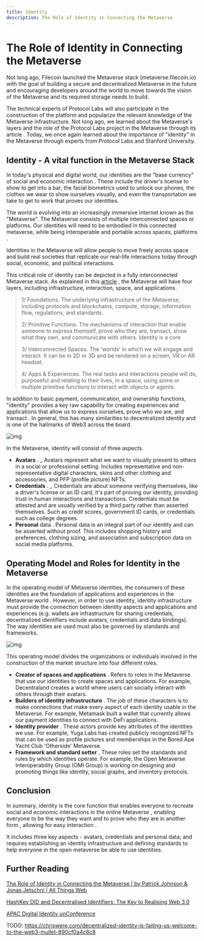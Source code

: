 ```yaml
---
title: Identity
description: The Role of Identity in Connecting the Metaverse
---
```


# The Role of Identity in Connecting the Metaverse

Not long ago, Filecoin launched the Metaverse stack (metaverse.filecoin.io) with the goal of building a secure and decentralized Metaverse in the future and encouraging developers around the world to move towards the vision of the Metaverse and its required storage needs to build.

The technical experts of Protocol Labs will also participate in the construction of the platform and popularize the relevant knowledge of the Metaverse infrastructure. Not long ago, we learned about the Metaverse's layers and the role of the Protocol Labs project in the Metaverse through its article . Today, we once again learned about the importance of "identity" in the Metaverse through experts from Protocol Labs and Stanford University.

## Identity - A vital function in the Metaverse Stack

In today's physical and digital world, our identities are the "base currency" of social and economic interaction . These include the driver's license to show to get into a bar, the facial biometrics used to unlock our phones, the clothes we wear to show ourselves visually, and even the transportation we take to get to work that proves our identities.

The world is evolving into an increasingly immersive internet known as the "Metaverse". The Metaverse consists of multiple interconnected spaces or platforms. Our identities will need to be embodied in this connected metaverse, while being interoperable and portable across spaces, platforms .

Identities in the Metaverse will allow people to move freely across space and build real societies that replicate our real-life interactions today through social, economic, and political interactions.

This critical role of identity can be depicted in a fully interconnected Metaverse stack. As explained in this [article](https://medium.com/allthingsweb-blog/the-role-of-identity-in-connecting-the-metaverse-1a3d89323025) , the Metaverse will have four layers, including infrastructure, interaction, space, and applications .

> 1/ Foundations. The underlying infrastructure of the Metaverse, including protocols and blockchains, compute, storage, information flow, regulations, and standards.
>
> 2/ Primitive Functions. The mechanisms of interaction that enable someone to express themself, prove who they are, transact, show what they own, and communicate with others. Identity is a core
>
> 3/ Interconnected Spaces. The ‘worlds’ in which we will engage and interact. It can be in 2D or 3D and be rendered on a screen, VR or AR headset.
>
> 4/ Apps & Experiences. The real tasks and interactions people will do, purposeful and relating to their lives, in a space, using some or multiple primitive functions to interact with objects or agents.

In addition to basic payment, communication, and ownership functions, "identity" provides a key raw capability for creating experiences and applications that allow us to express ourselves, prove who we are, and transact . In general, this has many similarities to decentralized identity and is one of the hallmarks of Web3 across the board.

![img](https://miro.medium.com/max/1400/1*e-zJk2tv4RCaD8IMQtnQlA.png)

In the Metaverse, identity will consist of three aspects.

- **Avatars** . _ Avatars represent what we want to visually present to others in a social or professional setting. Includes representative and non-representative digital characters, skins and other clothing and accessories, and PFP (profile picture) NFTs.
- **Credentials** . _ Credentials are about someone verifying themselves, like a driver's license or an ID card, it's part of proving our identity, providing trust in human interactions and transactions. Credentials must be attested and are usually verified by a third party rather than asserted themselves. Such as credit scores, government ID cards, or credentials such as college degrees.
- **Personal** data . Personal data is an integral part of our identity and can be asserted without proof. This includes shopping history and preferences, clothing sizing, and association and subscription data on social media platforms.

## Operating Model and Roles for Identity in the Metaverse

In the operating model of Metaverse identities, the consumers of these identities are the foundation of applications and experiences in the Metaverse world . However, in order to use identity, identity infrastructure must provide the connection between identity aspects and applications and experiences (e.g. wallets are infrastructure for sharing credentials, decentralized identifiers include avatars, credentials and data bindings). The way identities are used must also be governed by standards and frameworks.

![img](https://miro.medium.com/max/1400/1*-ChbgMKB4iMNQyIAh2HIhw.png)

This operating model divides the organizations or individuals involved in the construction of the market structure into four different roles.

- **Creator of spaces and applications** . Refers to roles in the Metaverse that use our identities to create spaces and applications. For example, Decentraland creates a world where users can socially interact with others through their avatars.
- **Builders of identity infrastructure** . The job of these characters is to make connections that make every aspect of each identity usable in the Metaverse. For example, Metamask built a wallet that currently allows our payment identities to connect with DeFi applications.
- **Identity provider** . These actors provide key attributes of the identities we use. For example, Yuga Labs has created publicly recognized NFTs that can be used as profile pictures and memberships in the Bored Ape Yacht Club 'Otherside' Metaverse.
- **Framework and standard setter** . These roles set the standards and rules by which identities operate. For example, the Open Metaverse Interoperability Group (OMI Group) is working on designing and promoting things like identity, social graphs, and inventory protocols.

## Conclusion

In summary, identity is the core function that enables everyone to recreate social and economic interactions in the online Metaverse , enabling everyone to be the way they want and to prove who they are in another form , allowing for easy interaction .

It includes three key aspects - avatars, credentials and personal data; and requires establishing an identity infrastructure and defining standards to help everyone in the open metaverse be able to use identities.

## Further Reading

[The Role of Identity in Connecting the Metaverse | by Patrick Johnson & Jonas Jetschni | All Things Web](https://medium.com/allthingsweb-blog/the-role-of-identity-in-connecting-the-metaverse-1a3d89323025)

[HashKey DID and Decentralised Identifiers: The Key to Realising Web 3.0](https://www.hashkey.com/en/insights/hashkey-did-and-decentralised-identifiers-the-key-to-realising-web-3-0)

[APAC Digital Identity unConference](https://www.apacdigitalid.org/)

TODO: https://chriswere.com/decentralized-identity-is-failing-us-welcome-to-the-web3-mullet-890cf0a4c8c8

